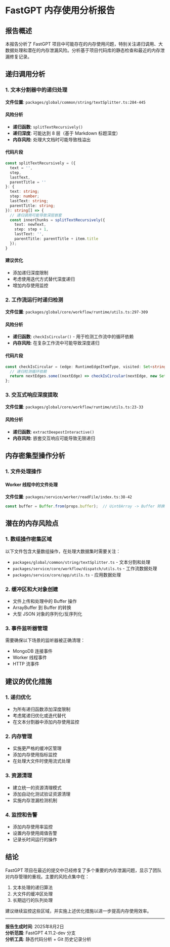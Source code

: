 # FastGPT 内存使用分析报告

## 报告概述

本报告分析了 FastGPT 项目中可能存在的内存使用问题，特别关注递归调用、大数据处理和潜在的内存泄漏风险。分析基于项目代码库的静态检查和最近的内存泄漏修复记录。

## 递归调用分析

### 1. 文本分割器中的递归处理
**文件位置**: `packages/global/common/string/textSplitter.ts:284-445`

#### 风险分析
- **递归函数**: `splitTextRecursively()` 
- **递归深度**: 可能达到 8 层（基于 Markdown 标题深度）
- **内存风险**: 处理大文档时可能导致栈溢出

#### 代码片段
```typescript
const splitTextRecursively = ({
  text = '',
  step,
  lastText,
  parentTitle = ''
}: {
  text: string;
  step: number;
  lastText: string; 
  parentTitle: string;
}): string[] => {
  // 递归调用可能导致深层嵌套
  const innerChunks = splitTextRecursively({
    text: newText,
    step: step + 1,
    lastText: '',
    parentTitle: parentTitle + item.title
  });
}
```

#### 建议优化
- 添加递归深度限制
- 考虑使用迭代方式替代深度递归
- 增加内存使用监控

### 2. 工作流运行时递归检测
**文件位置**: `packages/global/core/workflow/runtime/utils.ts:297-309`

#### 风险分析
- **递归函数**: `checkIsCircular()` - 用于检测工作流中的循环依赖
- **内存风险**: 在复杂工作流中可能导致深度递归

#### 代码片段
```typescript
const checkIsCircular = (edge: RuntimeEdgeItemType, visited: Set<string>): boolean => {
  // 递归检测循环依赖
  return nextEdges.some((nextEdge) => checkIsCircular(nextEdge, new Set(visited)));
};
```

### 3. 交互式响应深度提取
**文件位置**: `packages/global/core/workflow/runtime/utils.ts:23-33`

#### 风险分析
- **递归函数**: `extractDeepestInteractive()`
- **内存风险**: 嵌套交互响应可能导致无限递归

## 内存密集型操作分析

### 1. 文件处理操作


#### Worker 线程中的文件处理
**文件位置**: `packages/service/worker/readFile/index.ts:38-42`

```typescript
const buffer = Buffer.from(props.buffer);  // Uint8Array -> Buffer 转换
```


## 潜在的内存风险点

### 1. 数组操作密集区域

以下文件包含大量数组操作，在处理大数据集时需要关注：

- `packages/global/common/string/textSplitter.ts` - 文本分割和处理
- `packages/service/core/workflow/dispatch/utils.ts` - 工作流数据处理
- `packages/service/core/app/utils.ts` - 应用数据处理

### 2. 缓冲区和大对象创建

- 文件上传和处理中的 Buffer 操作
- ArrayBuffer 到 Buffer 的转换
- 大型 JSON 对象的序列化/反序列化

### 3. 事件监听器管理

需要确保以下场景的监听器被正确清理：
- MongoDB 连接事件
- Worker 线程事件
- HTTP 流事件

## 建议的优化措施

### 1. 递归优化
- 为所有递归函数添加深度限制
- 考虑尾递归优化或迭代替代
- 在文本分割器中添加内存使用监控

### 2. 内存管理
- 实施更严格的缓冲区管理
- 添加内存使用指标监控
- 在处理大文件时使用流式处理

### 3. 资源清理
- 建立统一的资源清理模式
- 添加自动化测试验证资源清理
- 实施内存泄漏检测机制

### 4. 监控和告警
- 添加内存使用率监控
- 设置内存使用阈值告警
- 记录长时间运行的操作

## 结论

FastGPT 项目在最近的提交中已经修复了多个重要的内存泄漏问题，显示了团队对内存管理的重视。主要的风险点集中在：

1. 文本处理的递归算法
2. 大文件的缓冲区处理  
3. 长期运行的队列处理

建议继续监控这些区域，并实施上述优化措施以进一步提高内存使用效率。

---

**报告生成时间**: 2025年8月2日  
**分析范围**: FastGPT 4.11.2-dev 分支  
**分析工具**: 静态代码分析 + Git 历史记录分析